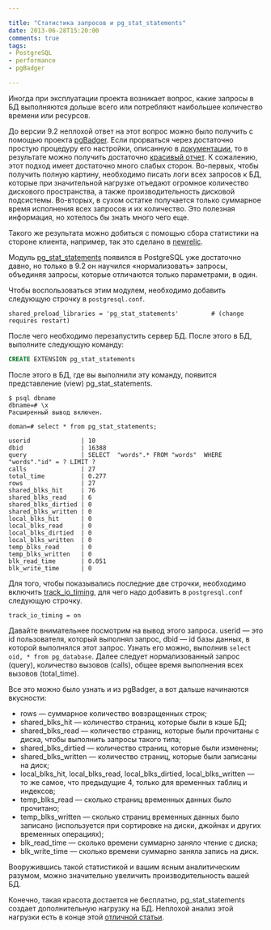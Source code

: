 ```yaml
---

title: "Статистика запросов и pg_stat_statements"
date: 2013-06-28T15:20:00
comments: true
tags:
- PostgreSQL
- performance
- pgBadger

---
```


Иногда при эксплуатации проекта возникает вопрос, какие запросы в БД выполняются дольше всего или потребляют наибольшее
количество времени или ресурсов.

До версии 9.2 неплохой ответ на этот вопрос можно было получить с помощью проекта [pgBadger](http://dalibo.github.io/pgbadger/).
Если прорваться через достаточно простую процедуру его настройки, описанную в
[документации](http://dalibo.github.io/pgbadger/documentation.html), то в результате можно получить достаточно [красивый
отчет](http://dalibo.github.io/pgbadger/sample.html). К сожалению, этот подход имеет достаточно много слабых сторон.
Во-первых, чтобы получить полную картину, необходимо писать логи всех запросов к БД, которые при значительной нагрузке
отъедают огромное количество дискового пространства, а также производительность дисковой подсистемы. Во-вторых, в сухом
остатке получается только суммарное время исполнения всех запросов и их количество. Это полезная информация, но хотелось
бы знать много чего еще.

Такого же результата можно добиться с помощью сбора статистики на стороне клиента, например, так это сделано в
[newrelic](https://newrelic.com/).

Модуль [pg\_stat\_statements](http://www.postgresql.org/docs/9.2/static/pgstatstatements.html) появился в PostgreSQL уже
достаточно давно, но только в 9.2 он научился «нормализовать» запросы, объединяя запросы, которые отличаются только
параметрами, в один.

Чтобы воспользоваться этим модулем, необходимо добавить следующую строчку в `postgresql.conf`.

```
shared_preload_libraries = 'pg_stat_statements'         # (change requires restart)
```

После чего необходимо перезапустить сервер БД. После этого в БД, выполните следующую команду:

```sql
CREATE EXTENSION pg_stat_statements
```

После этого в БД, где вы выполнили эту команду, появится представление (view) pg\_stat\_statements.

```
$ psql dbname
dbname=# \x
Расширенный вывод включен.

doman=# select * from pg_stat_statements;

userid              | 10
dbid                | 16388
query               | SELECT  "words".* FROM "words"  WHERE "words"."id" = ? LIMIT ?
calls               | 27
total_time          | 0.277
rows                | 27
shared_blks_hit     | 76
shared_blks_read    | 6
shared_blks_dirtied | 0
shared_blks_written | 0
local_blks_hit      | 0
local_blks_read     | 0
local_blks_dirtied  | 0
local_blks_written  | 0
temp_blks_read      | 0
temp_blks_written   | 0
blk_read_time       | 0.051
blk_write_time      | 0
```

Для того, чтобы показывались последние две строчки, необходимо включить
[track_io_timing](http://www.postgresql.org/docs/9.2/static/runtime-config-statistics.html#GUC-TRACK-IO-TIMING), для
чего надо добавить в `postgresql.conf` следующую строчку.

```
track_io_timing = on
```

Давайте внимательнее посмотрим на вывод этого запроса. userid — это id пользователя, который выполнял запрос, dbid — id
базы данных, в которой выполнялся этот запрос. Узнать его можно, выполнив `select oid, * from pg_database`. Далее
следует нормализованный запрос (query), количество вызовов (calls), общее время выполнения всех вызовов (total_time).

Все это можно было узнать и из pgBadger, а вот дальше начинаются вкусности:

* rows — суммарное количество вовзращенных строк;
* shared\_blks\_hit — количество страниц, которые были в кэше БД;
* shared\_blks\_read — количество страниц, которые были прочитаны с диска, чтобы выполнить запросы такого типа;
* shared\_blks\_dirtied — количество страниц, которые были изменены;
* shared\_blks\_written — количество страниц, которые были записаны на диск;
* local\_blks\_hit, local\_blks\_read, local\_blks\_dirtied, local\_blks\_written — то же самое, что предыдущие 4, только для
  временных таблиц и индексов;
* temp\_blks\_read — сколько страниц временных данных было прочитано;
* temp\_blks\_written — сколько страниц временных данных было записано (используется при сортировке на диски, джойнах и
  других временных операциях);
* blk\_read\_time — сколько времени суммарно заняло чтение с диска;
* blk\_write\_time — сколько времени суммарно заняла запись на диск.

Вооружившись такой статистикой и вашим ясным аналитическим разумом, можно значительно увеличить производительность вашей БД.

Конечно, такая красота достается не бесплатно, pg\_stat\_statements создает дополнительную нагрузку на БД. Неплохой анализ
этой нагрузки есть в конце этой [отличной статьи](http://www.depesz.com/2012/03/30/waiting-for-9-2-pg_stat_statements-improvements/).
